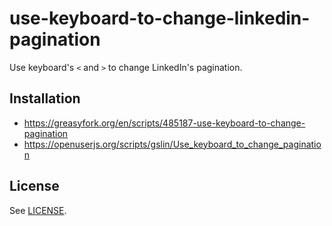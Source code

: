 # use-keyboard-to-change-linkedin-pagination

Use keyboard's `<` and `>` to change LinkedIn's pagination.

## Installation

* https://greasyfork.org/en/scripts/485187-use-keyboard-to-change-pagination
* https://openuserjs.org/scripts/gslin/Use_keyboard_to_change_pagination

## License

See [LICENSE](LICENSE).
